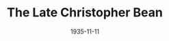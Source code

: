 ---
title: The Late Christopher Bean
date: 1935-11-11
closing_date:
layout: productions
featured_image:
image_caption:
image_credit:
playbill:
Theatre: Theatre Jacksonville
cast:
- Mrs. Haggett: Aileen Owen Hunter
- Dr. Haggett: Frank Heintz
- Rosen: Isaac Peiser
- Warren Creamer: John Salzer
- Ada Haggett: Katherine Sperring
- Tallant: Lawrence Case
- Susan Haggett: Margaret Hunter
- Davenport: Virgil Perry
- Abby: Winifred Snowden
crew:
- Director: Tracy L'Engle
- Props: Marion Hendry
- Prop Assistant:
  - Dore' Beauchamp-Nobbs
  - Grace Martin
  - Alice McMasters
- Staging:
  - Holden Blackwell
  - Mary Courtney
- Staging Assistant:
  - Roberta Williams
  - Stokes Perry
  - Boyd Elkins
---